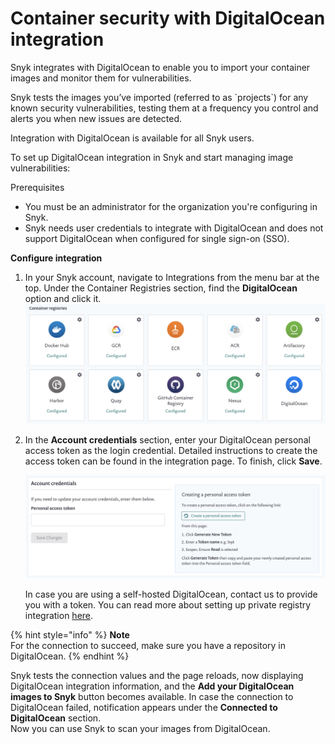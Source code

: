 # Container security with DigitalOcean integration

Snyk integrates with DigitalOcean to enable you to import your container images and monitor them for vulnerabilities.

Snyk tests the images you’ve imported \(referred to as \`projects\`\) for any known security vulnerabilities, testing them at a frequency you control and alerts you when new issues are detected.

Integration with DigitalOcean is available for all Snyk users.

To set up DigitalOcean integration in Snyk and start managing image vulnerabilities:

Prerequisites

* You must be an administrator for the organization you're configuring in Snyk.
* Snyk needs user credentials to integrate with DigitalOcean and does not support DigitalOcean when configured for single sign-on \(SSO\).

**Configure integration**

1. In your Snyk account, navigate to Integrations from the menu bar at the top. Under the Container Registries section, find the **DigitalOcean** option and click it.![mceclip0.png](../../../.gitbook/assets/mceclip0-9-.png)
2. In the **Account credentials** section, enter your DigitalOcean personal access token as the login credential. Detailed instructions to create the access token can be found in the integration page. To finish, click **Save**.  

   ![mceclip0.png](../../../.gitbook/assets/mceclip0-10-.png)  

   In case you are using a self-hosted DigitalOcean, contact us to provide you with a token. You can read more about setting up private registry integration [here](https://support.snyk.io/hc/en-us/articles/360017040957).  

{% hint style="info" %}
**Note**  
For the connection to succeed, make sure you have a repository in DigitalOcean.
{% endhint %}

Snyk tests the connection values and the page reloads, now displaying DigitalOcean integration information, and the **Add your DigitalOcean images to Snyk** button becomes available. In case the connection to DigitalOcean failed, notification appears under the **Connected to DigitalOcean** section.  
Now you can use Snyk to scan your images from DigitalOcean.

